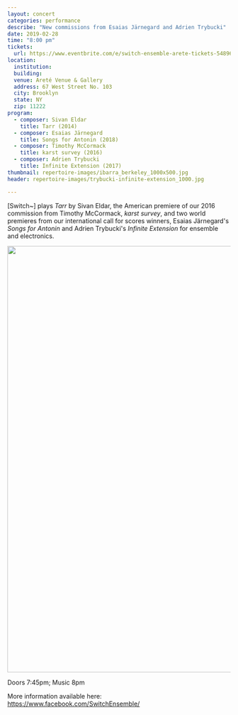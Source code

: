 ```yaml
---
layout: concert
categories: performance
describe: "New commissions from Esaias Järnegard and Adrien Trybucki"
date: 2019-02-28
time: "8:00 pm"
tickets:
  url: https://www.eventbrite.com/e/switch-ensemble-arete-tickets-54896909133
location:
  institution:
  building:
  venue: Areté Venue & Gallery
  address: 67 West Street No. 103
  city: Brooklyn
  state: NY
  zip: 11222
program:
  - composer: Sivan Eldar
    title: Tarr (2014)
  - composer: Esaias Järnegard
    title: Songs for Antonin (2018)
  - composer: Timothy McCormack
    title: karst survey (2016)
  - composer: Adrien Trybucki
    title: Infinite Extension (2017)
thumbnail: repertoire-images/ibarra_berkeley_1000x500.jpg
header: repertoire-images/trybucki-infinite-extension_1000.jpg

---
```


[Switch~] plays <i>Tarr</i> by Sivan Eldar, the American premiere of our 2016 commission from Timothy McCormack, <i>karst survey</i>, and two world premieres from our international call for scores winners, Esaias Järnegard's <i>Songs for Antonin</i> and Adrien Trybucki's <i>Infinite Extension</i> for ensemble and electronics.

<img src="http://switchensemble.github.io/assets/images/arete-poster-1242x1920.jpg" height="960" width="621">

Doors 7:45pm; Music 8pm

More information available here: <a href="https://www.facebook.com/SwitchEnsemble/" target="blank">https://www.facebook.com/SwitchEnsemble/</a>
